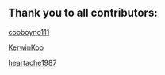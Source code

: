 Thank you to all contributors:
------------------------------
[cooboyno111](https://github.com/cooboyno111)

[KerwinKoo](https://github.com/KerwinKoo)

[heartache1987](https://github.com/heartache1987)
